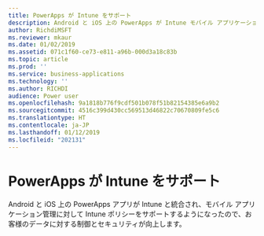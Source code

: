 ```yaml
---
title: PowerApps が Intune をサポート
description: Android と iOS 上の PowerApps が Intune モバイル アプリケーション管理をサポートするようになりました
author: RichdiMSFT
ms.reviewer: mkaur
ms.date: 01/02/2019
ms.assetid: 071c1f60-ce73-e811-a96b-000d3a18c83b
ms.topic: article
ms.prod: ''
ms.service: business-applications
ms.technology: ''
ms.author: RICHDI
audience: Power user
ms.openlocfilehash: 9a1818b776f9cdf501b078f51b82154385e6a9b2
ms.sourcegitcommit: 4516c399d430cc569513d46822c70670809fe5c6
ms.translationtype: HT
ms.contentlocale: ja-JP
ms.lasthandoff: 01/12/2019
ms.locfileid: "202131"
---
```

# <a name="powerapps-supports-intune"></a>PowerApps が Intune をサポート




Android と iOS 上の PowerApps アプリが Intune と統合され、モバイル アプリケーション管理に対して Intune ポリシーをサポートするようになったので、お客様のデータに対する制御とセキュリティが向上します。